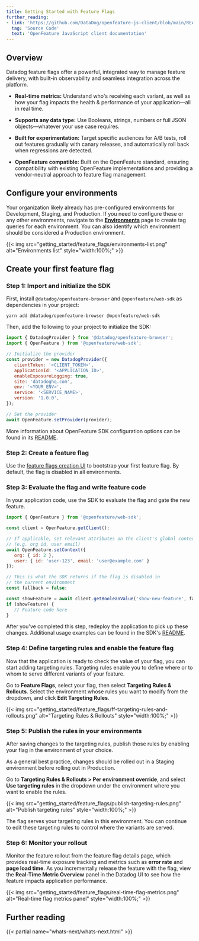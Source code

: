 ```yaml
---
title: Getting Started with Feature Flags
further_reading:
- link: 'https://github.com/DataDog/openfeature-js-client/blob/main/README.md'
  tag: 'Source Code'
  text: 'OpenFeature JavaScript client documentation'
---
```


## Overview

Datadog feature flags offer a powerful, integrated way to manage feature delivery, with built-in observability and seamless integration across the platform.

* **Real-time metrics:** Understand who's receiving each variant, as well as how your flag impacts the health & performance of your application—all in real time.

* **Supports any data type:** Use Booleans, strings, numbers or full JSON objects—whatever your use case requires.

* **Built for experimentation:** Target specific audiences for A/B tests, roll out features gradually with canary releases, and automatically roll back when regressions are detected.


* **OpenFeature compatible:** Built on the OpenFeature standard, ensuring compatibility with existing OpenFeature implementations and providing a vendor-neutral approach to feature flag management.

## Configure your environments

Your organization likely already has pre-configured environments for Development, Staging, and Production. If you need to configure these or any other environments, navigate to the [**Environments**][3] page to create tag queries for each environment. You can also identify which environment should be considered a Production environment.

{{< img src="getting_started/feature_flags/environments-list.png" alt="Environments list" style="width:100%;" >}}

## Create your first feature flag

### Step 1: Import and initialize the SDK

First, install `@datadog/openfeature-browser` and `@openfeature/web-sdk` as dependencies in your project:


```
yarn add @datadog/openfeature-browser @openfeature/web-sdk
```

Then, add the following to your project to initialize the SDK:

```js
import { DatadogProvider } from '@datadog/openfeature-browser';
import { OpenFeature } from '@openfeature/web-sdk';

// Initialize the provider
const provider = new DatadogProvider({
   clientToken: '<CLIENT_TOKEN>',
   applicationId: '<APPLICATION_ID>',
   enableExposureLogging: true,
   site: 'datadoghq.com',
   env: '<YOUR_ENV>',
   service: '<SERVICE_NAME>',
   version: '1.0.0',
});

// Set the provider
await OpenFeature.setProvider(provider);
```

More information about OpenFeature SDK configuration options can be found in its [README][1].

### Step 2: Create a feature flag

Use the [feature flags creation UI][2] to bootstrap your first feature flag. By default, the flag is disabled in all environments.

### Step 3: Evaluate the flag and write feature code

In your application code, use the SDK to evaluate the flag and gate the new feature.

```js
import { OpenFeature } from '@openfeature/web-sdk';

const client = OpenFeature.getClient();

// If applicable, set relevant attributes on the client's global context
// (e.g. org id, user email)
await OpenFeature.setContext({
   org: { id: 2 },
   user: { id: 'user-123', email: 'user@example.com' }
});

// This is what the SDK returns if the flag is disabled in
// the current environment
const fallback = false; 

const showFeature = await client.getBooleanValue('show-new-feature', fallback);
if (showFeature) {
   // Feature code here
}
```

After you've completed this step, redeploy the application to pick up these changes. Additional usage examples can be found in the SDK's [README][1].

### Step 4: Define targeting rules and enable the feature flag

Now that the application is ready to check the value of your flag, you can start adding targeting rules. Targeting rules enable you to define where or to whom to serve different variants of your feature. 

Go to **Feature Flags**, select your flag, then select **Targeting Rules & Rollouts**. Select the environment whose rules you want to modify from the dropdown, and click **Edit Targeting Rules**.

{{< img src="getting_started/feature_flags/ff-targeting-rules-and-rollouts.png" alt="Targeting Rules & Rollouts" style="width:100%;" >}}

### Step 5: Publish the rules in your environments

After saving changes to the targeting rules, publish those rules by enabling your flag in the environment of your choice. 

<div class="alert alert-info">
As a general best practice, changes should be rolled out in a Staging environment before rolling out in Production.
</div>

Go to **Targeting Rules & Rollouts > Per environment override**, and select **Use targeting rules** in the dropdown under the environment where you want to enable the rules.

{{< img src="getting_started/feature_flags/publish-targeting-rules.png" alt="Publish targeting rules" style="width:100%;" >}}

The flag serves your targeting rules in this environment. You can continue to edit these targeting rules to control where the variants are served.

### Step 6: Monitor your rollout

Monitor the feature rollout from the feature flag details page, which provides real-time exposure tracking and metrics such as **error rate** and **page load time**. As you incrementally release the feature with the flag, view the **Real-Time Metric Overview** panel in the Datadog UI to see how the feature impacts application performance.

{{< img src="getting_started/feature_flags/real-time-flag-metrics.png" alt="Real-time flag metrics panel" style="width:100%;" >}}

## Further reading

{{< partial name="whats-next/whats-next.html" >}}

[1]: https://github.com/DataDog/openfeature-js-client/blob/main/README.md
[2]: https://app.datadoghq.com/feature-flags/create
[3]: https://app.datadoghq.com/feature-flags/environments
